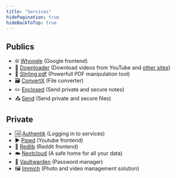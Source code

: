 ```yaml
---
title: "Services"
hidePagination: true
hideBackToTop: true
---
```


## Publics
  - 🌐 [Whoogle](https://whoogle.oklm.dev) (Google frontend)
  - 💾 [Downloader](https://dl.oklm.dev) (Download videos from YouTube and [other sites](https://github.com/yt-dlp/yt-dlp/blob/master/supportedsites.md))
  - 📜 [Stirling pdf](https://pdf.oklm.dev) (Powerfull PDF manipulation tool)
  - 🗃️ [ConvertX](https://convert.oklm.dev) (File converter)
  - ✏️ [Enclosed](https://notes.oklm.dev) (Send private and secure notes)
  - 📤 [Send](https://send.oklm.dev) (Send private and secure files)

## Private
  - 🆔 [Authentik](https://auth.oklm.dev) (Logging in to services)
  - ▶️ [Piped](https://yt.oklm.dev) (Youtube frontend)
  - 🤖 [Redlib](https://redlib.oklm.dev) (Reddit frontend)
  - ☁️ [Nextcloud](https://cloud.oklm.dev) (A safe home for all your data)
  - 🔐 [Vaultwarden](https://vault.oklm.dev) (Password manager)
  - 🖼️ [Immich](https://photos.oklm.dev) (Photo and video management solution)
